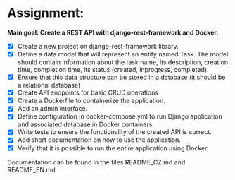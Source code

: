 # **Assignment:**

**Main goal: Create a REST API with django-rest-framework and Docker.**
- [X] Create a new project on django-rest-framework library.
- [X] Define a data model that will represent an entity named Task. The model should contain information about the task name, its description, creation time, completion time, its status (created, inprogress, completed).
- [X] Ensure that this data structure can be stored in a database (it should be a relational database)
- [X] Create API endpoints for basic CRUD operations  
- [X] Create a Dockerfile to containerize the application.
- [X] Add an admin interface.
- [X] Define configuration in docker-compose.yml to run Django application and associated database in Docker containers.
- [X] Write tests to ensure the functionality of the created API is correct.
- [X] Add short documentation on how to use the application.
- [X] Verify that it is possible to run the entire application using Docker.

Documentation can be found in the files README_CZ.md and README_EN.md
